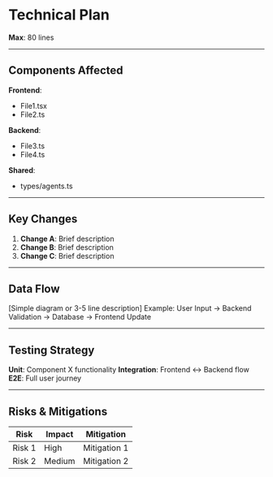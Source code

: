 # Technical Plan

**Max**: 80 lines

---

## Components Affected

**Frontend**:
- File1.tsx
- File2.ts

**Backend**:
- File3.ts
- File4.ts

**Shared**:
- types/agents.ts

---

## Key Changes

1. **Change A**: Brief description
2. **Change B**: Brief description
3. **Change C**: Brief description

---

## Data Flow

[Simple diagram or 3-5 line description]
Example: User Input → Backend Validation → Database → Frontend Update

---

## Testing Strategy

**Unit**: Component X functionality
**Integration**: Frontend ↔ Backend flow
**E2E**: Full user journey

---

## Risks & Mitigations

| Risk | Impact | Mitigation |
|------|--------|------------|
| Risk 1 | High | Mitigation 1 |
| Risk 2 | Medium | Mitigation 2 |
